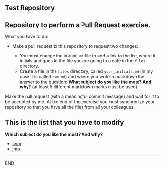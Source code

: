 ## Test Repository

## Repository to perform a Pull Request exercise.

What you have to do:

* Make a pull request to this repository to request two changes:

    * You must change the `README.md` file to add a link to the list, where it initials and goes to the file you are going to create in the `files` directory.
    * Create a file in the `files` directory, called `your_initials.md` (in my case it is called `cvm.md`) and where you write in markdown the answer to the question: **What subject do you like the most? And why?** (at least 5 different markdown marks must be used).

Make the pull request (with a meaningful commit message) and wait for it to be accepted by me. At the end of the exercise you must synchronize your repository so that you have all the files from all your colleagues.

## This is the list that you have to modify

**Which subject do you like the most? And why?**

* [cvm](files/cvm.md)
* [jmp](files/jmp.md)
---

END
